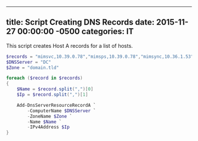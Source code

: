 ﻿---

title:  Script Creating DNS Records
date:   2015-11-27 00:00:00 -0500
categories: IT
---

This script creates Host A records for a list of hosts.

```powershell
$records = "mimsvc,10.39.0.78","mimsps,10.39.0.78","mimsync,10.36.1.53","mimsvcsql,10.36.1.52","mimspssql,10.36.1.52","mimsyncsql,10.36.1.52"
$DNSServer = "DC"
$Zone = "domain.tld"

foreach ($record in $records)
{
    $Name = $record.split(",")[0]
    $Ip = $record.split(",")[1]

    Add-DnsServerResourceRecordA `
        -ComputerName $DNSServer `
        -ZoneName $Zone `
        -Name $Name `
        -IPv4Address $Ip
}
```
